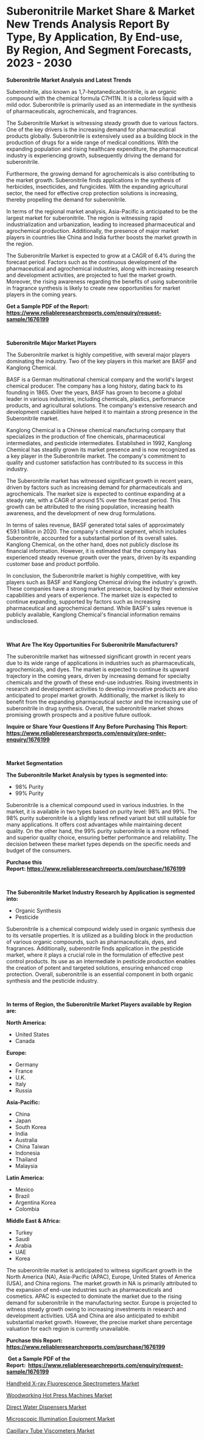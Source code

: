 <p><h1>Suberonitrile Market Share & Market New Trends Analysis Report By Type, By Application, By End-use, By Region, And Segment Forecasts, 2023 - 2030</h1></p><p><strong>Suberonitrile Market Analysis and Latest Trends</strong></p>
<p><p>Suberonitrile, also known as 1,7-heptanedicarbonitrile, is an organic compound with the chemical formula C7H11N. It is a colorless liquid with a mild odor. Suberonitrile is primarily used as an intermediate in the synthesis of pharmaceuticals, agrochemicals, and fragrances.</p><p>The Suberonitrile Market is witnessing steady growth due to various factors. One of the key drivers is the increasing demand for pharmaceutical products globally. Suberonitrile is extensively used as a building block in the production of drugs for a wide range of medical conditions. With the expanding population and rising healthcare expenditure, the pharmaceutical industry is experiencing growth, subsequently driving the demand for suberonitrile.</p><p>Furthermore, the growing demand for agrochemicals is also contributing to the market growth. Suberonitrile finds applications in the synthesis of herbicides, insecticides, and fungicides. With the expanding agricultural sector, the need for effective crop protection solutions is increasing, thereby propelling the demand for suberonitrile.</p><p>In terms of the regional market analysis, Asia-Pacific is anticipated to be the largest market for suberonitrile. The region is witnessing rapid industrialization and urbanization, leading to increased pharmaceutical and agrochemical production. Additionally, the presence of major market players in countries like China and India further boosts the market growth in the region.</p><p>The Suberonitrile Market is expected to grow at a CAGR of 6.4% during the forecast period. Factors such as the continuous development of the pharmaceutical and agrochemical industries, along with increasing research and development activities, are projected to fuel the market growth. Moreover, the rising awareness regarding the benefits of using suberonitrile in fragrance synthesis is likely to create new opportunities for market players in the coming years.</p></p>
<p><strong>Get a Sample PDF of the Report:&nbsp; <a href="https://www.reliableresearchreports.com/enquiry/request-sample/1676199">https://www.reliableresearchreports.com/enquiry/request-sample/1676199</a></strong></p>
<p>&nbsp;</p>
<p><strong>Suberonitrile Major Market Players</strong></p>
<p><p>The Suberonitrile market is highly competitive, with several major players dominating the industry. Two of the key players in this market are BASF and Kanglong Chemical. </p><p>BASF is a German multinational chemical company and the world's largest chemical producer. The company has a long history, dating back to its founding in 1865. Over the years, BASF has grown to become a global leader in various industries, including chemicals, plastics, performance products, and agricultural solutions. The company's extensive research and development capabilities have helped it to maintain a strong presence in the Suberonitrile market. </p><p>Kanglong Chemical is a Chinese chemical manufacturing company that specializes in the production of fine chemicals, pharmaceutical intermediates, and pesticide intermediates. Established in 1992, Kanglong Chemical has steadily grown its market presence and is now recognized as a key player in the Suberonitrile market. The company's commitment to quality and customer satisfaction has contributed to its success in this industry. </p><p>The Suberonitrile market has witnessed significant growth in recent years, driven by factors such as increasing demand for pharmaceuticals and agrochemicals. The market size is expected to continue expanding at a steady rate, with a CAGR of around 5% over the forecast period. This growth can be attributed to the rising population, increasing health awareness, and the development of new drug formulations. </p><p>In terms of sales revenue, BASF generated total sales of approximately €59.1 billion in 2020. The company's chemical segment, which includes Suberonitrile, accounted for a substantial portion of its overall sales. Kanglong Chemical, on the other hand, does not publicly disclose its financial information. However, it is estimated that the company has experienced steady revenue growth over the years, driven by its expanding customer base and product portfolio. </p><p>In conclusion, the Suberonitrile market is highly competitive, with key players such as BASF and Kanglong Chemical driving the industry's growth. These companies have a strong market presence, backed by their extensive capabilities and years of experience. The market size is expected to continue expanding, supported by factors such as increasing pharmaceutical and agrochemical demand. While BASF's sales revenue is publicly available, Kanglong Chemical's financial information remains undisclosed.</p></p>
<p>&nbsp;</p>
<p><strong>What Are The Key Opportunities For Suberonitrile Manufacturers?</strong></p>
<p><p>The suberonitrile market has witnessed significant growth in recent years due to its wide range of applications in industries such as pharmaceuticals, agrochemicals, and dyes. The market is expected to continue its upward trajectory in the coming years, driven by increasing demand for specialty chemicals and the growth of these end-use industries. Rising investments in research and development activities to develop innovative products are also anticipated to propel market growth. Additionally, the market is likely to benefit from the expanding pharmaceutical sector and the increasing use of suberonitrile in drug synthesis. Overall, the suberonitrile market shows promising growth prospects and a positive future outlook.</p></p>
<p><strong>Inquire or Share Your Questions If Any Before Purchasing This Report: <a href="https://www.reliableresearchreports.com/enquiry/pre-order-enquiry/1676199">https://www.reliableresearchreports.com/enquiry/pre-order-enquiry/1676199</a></strong></p>
<p>&nbsp;</p>
<p><strong>Market Segmentation</strong></p>
<p><strong>The Suberonitrile Market Analysis by types is segmented into:</strong></p>
<p><ul><li>98% Purity</li><li>99% Purity</li></ul></p>
<p><p>Suberonitrile is a chemical compound used in various industries. In the market, it is available in two types based on purity level: 98% and 99%. The 98% purity suberonitrile is a slightly less refined variant but still suitable for many applications. It offers cost advantages while maintaining decent quality. On the other hand, the 99% purity suberonitrile is a more refined and superior quality choice, ensuring better performance and reliability. The decision between these market types depends on the specific needs and budget of the consumers.</p></p>
<p><strong>Purchase this Report:&nbsp;<a href="https://www.reliableresearchreports.com/purchase/1676199">https://www.reliableresearchreports.com/purchase/1676199</a></strong></p>
<p>&nbsp;</p>
<p><strong>The Suberonitrile Market Industry Research by Application is segmented into:</strong></p>
<p><ul><li>Organic Synthesis</li><li>Pesticide</li></ul></p>
<p><p>Suberonitrile is a chemical compound widely used in organic synthesis due to its versatile properties. It is utilized as a building block in the production of various organic compounds, such as pharmaceuticals, dyes, and fragrances. Additionally, suberonitrile finds application in the pesticide market, where it plays a crucial role in the formulation of effective pest control products. Its use as an intermediate in pesticide production enables the creation of potent and targeted solutions, ensuring enhanced crop protection. Overall, suberonitrile is an essential component in both organic synthesis and the pesticide industry.</p></p>
<p>&nbsp;</p>
<p><strong>In terms of Region, the Suberonitrile Market Players available by Region are:</strong></p>
<p>
    <p> <strong> North America: </strong>
        <ul>
            <li>United States</li>
            <li>Canada</li>
        </ul>
        </p> 
    <p> <strong> Europe: </strong>
        <ul>
            <li>Germany</li>
            <li>France</li>
            <li>U.K.</li>
            <li>Italy</li>
            <li>Russia</li>
        </ul>
        </p> 
    <p> <strong> Asia-Pacific: </strong>
        <ul>
            <li>China</li>
            <li>Japan</li>
            <li>South Korea</li>
            <li>India</li>
            <li>Australia</li>
            <li>China Taiwan</li>
            <li>Indonesia</li>
            <li>Thailand</li>
            <li>Malaysia</li>
        </ul>
        </p> 
    <p> <strong> Latin America: </strong>
        <ul>
            <li>Mexico</li>
            <li>Brazil</li>
            <li>Argentina Korea</li>
            <li>Colombia</li>
        </ul>
        </p> 
    <p> <strong> Middle East & Africa: </strong>
        <ul>
            <li>Turkey</li>
            <li>Saudi</li>
            <li>Arabia</li>
            <li>UAE</li>
            <li>Korea</li>
        </ul>
    </p>
    </p>
<p><p>The suberonitrile market is anticipated to witness significant growth in the North America (NA), Asia-Pacific (APAC), Europe, United States of America (USA), and China regions. The market growth in NA is primarily attributed to the expansion of end-use industries such as pharmaceuticals and cosmetics. APAC is expected to dominate the market due to the rising demand for suberonitrile in the manufacturing sector. Europe is projected to witness steady growth owing to increasing investments in research and development activities. USA and China are also anticipated to exhibit substantial market growth. However, the precise market share percentage valuation for each region is currently unavailable.</p></p>
<p><strong>Purchase this Report: <a href="https://www.reliableresearchreports.com/purchase/1676199">https://www.reliableresearchreports.com/purchase/1676199</a></strong></p>
<p>&nbsp;<strong>Get a Sample PDF of the Report:&nbsp;&nbsp;<a href="https://www.reliableresearchreports.com/enquiry/request-sample/1676199">https://www.reliableresearchreports.com/enquiry/request-sample/1676199</a></strong></p>
<p><strong></strong></p>
<p><p><a href="https://medium.com/@aureliarice2023/handheld-x-ray-fluorescence-spectrometers-market-size-reveals-the-best-marketing-channels-in-global-de108d65e707">Handheld X-ray Fluorescence Spectrometers Market</a></p><p><a href="https://medium.com/@markuspagac/woodworking-hot-press-machines-market-report-reveals-the-latest-trends-and-growth-opportunities-of-612eaaf7f14d">Woodworking Hot Press Machines Market</a></p><p><a href="https://medium.com/@sheilahaley2023/direct-water-dispensers-market-trends-and-market-analysis-forecasted-for-period-2023-2030-30e4a5c3fa99">Direct Water Dispensers Market</a></p><p><a href="https://medium.com/@marvinwalsh2023/microscopic-illumination-equipment-market-analysis-its-cagr-market-segmentation-and-global-30982011ef66">Microscopic Illumination Equipment Market</a></p><p><a href="https://medium.com/@claudekunze/capillary-tube-viscometers-market-report-reveals-the-latest-trends-and-growth-opportunities-of-this-37edb789791d">Capillary Tube Viscometers Market</a></p></p>